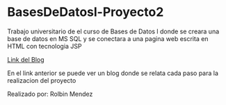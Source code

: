 # BasesDeDatosl-Proyecto2

Trabajo universitario de el curso de Bases de Datos l donde se creara una base de datos en MS SQL y se conectara a una pagina web escrita en HTML con tecnologia JSP 

[Link del Blog](https://tareaprogramada2bd.blogspot.com/)

En el link anterior se puede ver un blog donde se relata cada paso para la realizacion del proyecto

Realizado por: Rolbin Mendez
